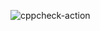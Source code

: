 
![cppcheck-action](https://github.com/Stepin104841/Mini-Project/workflows/cppcheck-action/badge.svg?branch=main)

